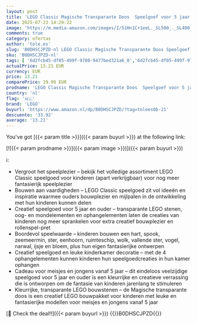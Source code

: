 ```yaml
---
layout: post
title: 'LEGO Classic Magische Transparante Doos  Speelgoef voor 5 jaar en Ouder met Kleurrijke Stenen  Bouwpakket om een Eenhoorn  Ruimteschip  Draak en Meer te Bouwen  Cadeau voor Meisjes en Jongens 11040'
date: 2025-07-23 14:29:22
image: 'https://m.media-amazon.com/images/I/51Hn1C+1eeL._SL500_._SL400_.jpg'
comments: true
category: ofertas
author: 'tole.es'
slug: 'B0DHSCJPZD-nl LEGO Classic Magische Transparante Doos Speelgoef voor 5...'
sku: 'B0DHSCJPZD-nl'
tags: [ '6d2fcb45-df05-499f-9780-9477bed321a6_0','6d2fcb45-df05-499f-9780-9477bed321a6_501','Arborist Merchandising Root','Bouw- & constructiespeelgoed','Creatieve spellen','Educatief speelgoed','Self Service','Special Features Stores','Speelgoed & spellen','Speelgoedbouwsets','lego','🇳🇱', ]
actualPrice: 13.21 EUR
currency: EUR
price: 13.21
comparePrice: 19.99 EUR
prodname: 'LEGO Classic Magische Transparante Doos  Speelgoef voor 5 jaar en Ouder met Kleurrijke Stenen  Bouwpakket om een Eenhoorn  Ruimteschip  Draak en Meer te Bouwen  Cadeau voor Meisjes en Jongens 11040'
country: 'nl'
flag: '🇳🇱'
brand: 'LEGO'
buyurl: 'https://www.amazon.nl/dp/B0DHSCJPZD/?tag=tolees0b-21'
descuento: '33.92'
average: '13.21'
---
```


You've got [{{< param title >}}]({{< param buyurl >}}) at the following link:

[![{{< param prodname >}}]({{< param image >}})]({{< param buyurl >}})

ℹ️:

- Vergroot het speelplezier – bekijk het volledige assortiment LEGO Classic speelgoed voor kinderen (apart verkrijgbaar) voor nog meer fantasierijk speelplezier
- Bouwen aan vaardigheden – LEGO Classic speelgoed zit vol ideeën en inspiratie waarmee ouders bouwplezier en mijlpalen in de ontwikkeling met hun kinderen kunnen delen
- Creatief speelgoed voor 5 jaar en ouder – transparante LEGO stenen, oog- en mondelementen en ophangelementen laten de creaties van kinderen nog meer sprankelen voor extra creatief bouwplezier en rollenspel-pret
- Boordevol speelwaarde – kinderen bouwen een hart, spook, zeemeermin, ster, eenhoorn, ruimteschip, wolk, vallende ster, vogel, narwal, ijsje en bloem, plus hun eigen fantasierijke ontwerpen
- Creatief speelgoed en leuke kinderkamer decoratie – met de 4 ophangelementen kunnen kinderen hun speelgoedcreaties in hun kamer ophangen
- Cadeau voor meisjes en jongens vanaf 5 jaar – dit eindeloos veelzijdige speelgoed voor 5 jaar en ouder is een kleurrijke en creatieve verrassing die is ontworpen om de fantasie van kinderen jarenlang te stimuleren
- Kleurrijke, transparante LEGO bouwstenen – de Magische transparante doos is een creatief LEGO bouwpakket voor kinderen met leuke en fantasierijke modellen voor meisjes en jongens vanaf 5 jaar

[🛒 Check the deal!!]({{< param buyurl >}})
{{<world>}}B0DHSCJPZD{{</world>}}
